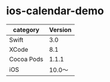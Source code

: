 # ios-calendar-demo

|category|Version|
|---|---|
|Swift|3.0|
|XCode|8.1|
|Cocoa Pods|1.1.1|
|iOS|10.0〜|
